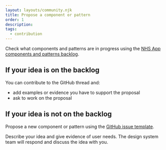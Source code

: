```yaml
---
layout: layouts/community.njk
title: Propose a component or pattern
order: 1
description: 
tags:
  - contribution
---
```


Check what components and patterns are in progress using the [NHS App components and patterns backlog](https://github.com/orgs/nhsuk/projects/8).

## If your idea is on the backlog

You can contribute to the GitHub thread and:

- add examples or evidence you have to support the proposal
- ask to work on the proposal

## If your idea is not on the backlog

Propose a new component or pattern using the [GitHub issue template](https://github.com/nhsuk/nhsapp-frontend/issues/new?assignees=&labels=type%3A+feature+request%2C+awaiting+triage&projects=&template=new_feature.yaml&title=%5BFeature+request%5D%3A+).

Describe your idea and give evidence of user needs. The design system team will respond and discuss the idea with you.
